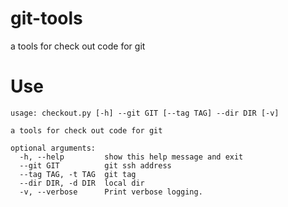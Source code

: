 git-tools
=========

a tools for check out code for git

Use
===

```
usage: checkout.py [-h] --git GIT [--tag TAG] --dir DIR [-v]

a tools for check out code for git

optional arguments:
  -h, --help         show this help message and exit
  --git GIT          git ssh address
  --tag TAG, -t TAG  git tag
  --dir DIR, -d DIR  local dir
  -v, --verbose      Print verbose logging.
```